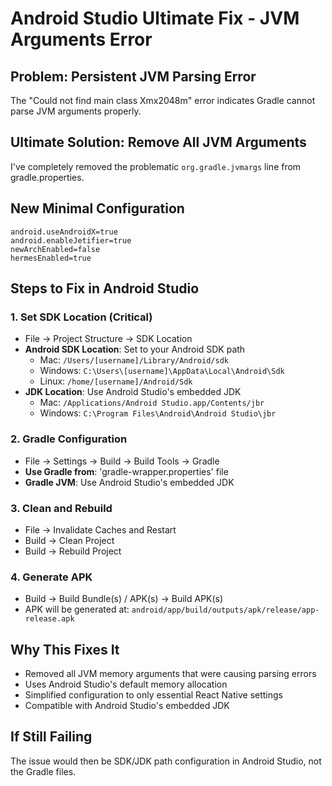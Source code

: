# Android Studio Ultimate Fix - JVM Arguments Error

## Problem: Persistent JVM Parsing Error
The "Could not find main class Xmx2048m" error indicates Gradle cannot parse JVM arguments properly.

## Ultimate Solution: Remove All JVM Arguments
I've completely removed the problematic `org.gradle.jvmargs` line from gradle.properties.

## New Minimal Configuration
```properties
android.useAndroidX=true
android.enableJetifier=true
newArchEnabled=false
hermesEnabled=true
```

## Steps to Fix in Android Studio

### 1. Set SDK Location (Critical)
- File → Project Structure → SDK Location
- **Android SDK Location**: Set to your Android SDK path
  - Mac: `/Users/[username]/Library/Android/sdk`
  - Windows: `C:\Users\[username]\AppData\Local\Android\Sdk`
  - Linux: `/home/[username]/Android/Sdk`
- **JDK Location**: Use Android Studio's embedded JDK
  - Mac: `/Applications/Android Studio.app/Contents/jbr`
  - Windows: `C:\Program Files\Android\Android Studio\jbr`

### 2. Gradle Configuration
- File → Settings → Build → Build Tools → Gradle
- **Use Gradle from**: 'gradle-wrapper.properties' file
- **Gradle JVM**: Use Android Studio's embedded JDK

### 3. Clean and Rebuild
- File → Invalidate Caches and Restart
- Build → Clean Project
- Build → Rebuild Project

### 4. Generate APK
- Build → Build Bundle(s) / APK(s) → Build APK(s)
- APK will be generated at: `android/app/build/outputs/apk/release/app-release.apk`

## Why This Fixes It
- Removed all JVM memory arguments that were causing parsing errors
- Uses Android Studio's default memory allocation
- Simplified configuration to only essential React Native settings
- Compatible with Android Studio's embedded JDK

## If Still Failing
The issue would then be SDK/JDK path configuration in Android Studio, not the Gradle files.